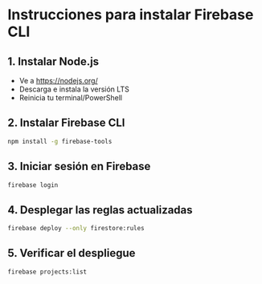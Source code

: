 # Instrucciones para instalar Firebase CLI

## 1. Instalar Node.js
- Ve a https://nodejs.org/
- Descarga e instala la versión LTS
- Reinicia tu terminal/PowerShell

## 2. Instalar Firebase CLI
```bash
npm install -g firebase-tools
```

## 3. Iniciar sesión en Firebase
```bash
firebase login
```

## 4. Desplegar las reglas actualizadas
```bash
firebase deploy --only firestore:rules
```

## 5. Verificar el despliegue
```bash
firebase projects:list
```
